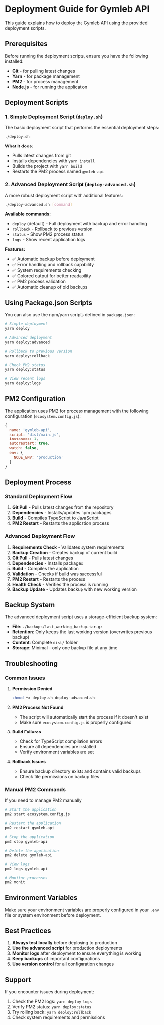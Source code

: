 # Deployment Guide for Gymleb API

This guide explains how to deploy the Gymleb API using the provided deployment scripts.

## Prerequisites

Before running the deployment scripts, ensure you have the following installed:

- **Git** - for pulling latest changes
- **Yarn** - for package management
- **PM2** - for process management
- **Node.js** - for running the application

## Deployment Scripts

### 1. Simple Deployment Script (`deploy.sh`)

The basic deployment script that performs the essential deployment steps:

```bash
./deploy.sh
```

**What it does:**

- Pulls latest changes from git
- Installs dependencies with `yarn install`
- Builds the project with `yarn build`
- Restarts the PM2 process named `gymleb-api`

### 2. Advanced Deployment Script (`deploy-advanced.sh`)

A more robust deployment script with additional features:

```bash
./deploy-advanced.sh [command]
```

**Available commands:**

- `deploy` (default) - Full deployment with backup and error handling
- `rollback` - Rollback to previous version
- `status` - Show PM2 process status
- `logs` - Show recent application logs

**Features:**

- ✅ Automatic backup before deployment
- ✅ Error handling and rollback capability
- ✅ System requirements checking
- ✅ Colored output for better readability
- ✅ PM2 process validation
- ✅ Automatic cleanup of old backups

## Using Package.json Scripts

You can also use the npm/yarn scripts defined in `package.json`:

```bash
# Simple deployment
yarn deploy

# Advanced deployment
yarn deploy:advanced

# Rollback to previous version
yarn deploy:rollback

# Check PM2 status
yarn deploy:status

# View recent logs
yarn deploy:logs
```

## PM2 Configuration

The application uses PM2 for process management with the following configuration (`ecosystem.config.js`):

```javascript
{
  name: 'gymleb-api',
  script: 'dist/main.js',
  instances: 1,
  autorestart: true,
  watch: false,
  env: {
    NODE_ENV: 'production'
  }
}
```

## Deployment Process

### Standard Deployment Flow

1. **Git Pull** - Pulls latest changes from the repository
2. **Dependencies** - Installs/updates npm packages
3. **Build** - Compiles TypeScript to JavaScript
4. **PM2 Restart** - Restarts the application process

### Advanced Deployment Flow

1. **Requirements Check** - Validates system requirements
2. **Backup Creation** - Creates backup of current build
3. **Git Pull** - Pulls latest changes
4. **Dependencies** - Installs packages
5. **Build** - Compiles the application
6. **Validation** - Checks if build was successful
7. **PM2 Restart** - Restarts the process
8. **Health Check** - Verifies the process is running
9. **Backup Update** - Updates backup with new working version

## Backup System

The advanced deployment script uses a storage-efficient backup system:

- **File**: `./backups/last_working_backup.tar.gz`
- **Retention**: Only keeps the last working version (overwrites previous backup)
- **Content**: Complete `dist/` folder
- **Storage**: Minimal - only one backup file at any time

## Troubleshooting

### Common Issues

1. **Permission Denied**

   ```bash
   chmod +x deploy.sh deploy-advanced.sh
   ```

2. **PM2 Process Not Found**

   - The script will automatically start the process if it doesn't exist
   - Make sure `ecosystem.config.js` is properly configured

3. **Build Failures**

   - Check for TypeScript compilation errors
   - Ensure all dependencies are installed
   - Verify environment variables are set

4. **Rollback Issues**
   - Ensure backup directory exists and contains valid backups
   - Check file permissions on backup files

### Manual PM2 Commands

If you need to manage PM2 manually:

```bash
# Start the application
pm2 start ecosystem.config.js

# Restart the application
pm2 restart gymleb-api

# Stop the application
pm2 stop gymleb-api

# Delete the application
pm2 delete gymleb-api

# View logs
pm2 logs gymleb-api

# Monitor processes
pm2 monit
```

## Environment Variables

Make sure your environment variables are properly configured in your `.env` file or system environment before deployment.

## Best Practices

1. **Always test locally** before deploying to production
2. **Use the advanced script** for production deployments
3. **Monitor logs** after deployment to ensure everything is working
4. **Keep backups** of important configurations
5. **Use version control** for all configuration changes

## Support

If you encounter issues during deployment:

1. Check the PM2 logs: `yarn deploy:logs`
2. Verify PM2 status: `yarn deploy:status`
3. Try rolling back: `yarn deploy:rollback`
4. Check system requirements and permissions
